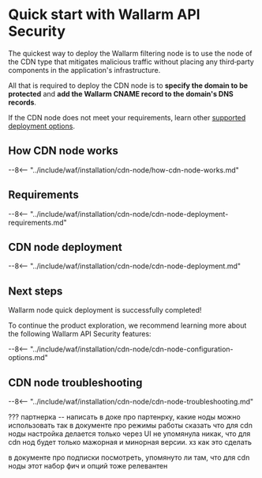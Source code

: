 [cdn-node-operation-scheme]:        images/waf-installation/quickstart/cdn-node-scheme.png
[data-to-wallarm-cloud-docs]:       user-guides/rules/sensitive-data-rule.md
[operation-modes-docs]:             admin-en/configure-wallarm-mode.md
[operation-mode-rule-docs]:         user-guides/rules/wallarm-mode-rule.md
[wallarm-cloud-docs]:               about-wallarm-waf/overview.md#cloud
[cdn-node-creation-modal]:          images/waf-installation/quickstart/cdn-node-creation-modal.png
[cname-required-modal]:             images/waf-installation/quickstart/cname-required-modal.png
[attacks-in-ui]:                    images/admin-guides/test-attacks-quickstart.png
[user-roles-docs]:                  user-guides/settings/users.md
[update-origin-ip-docs]:            user-guides/nodes/cdn-node.md#updating-the-origin-ip-address-of-the-protected-domain
[rules-docs]:                       user-guides/rules/intro.md
[ip-lists-docs]:                    user-guides/ip-lists/overview.md
[integration-docs]:                 user-guides/settings/integrations/integrations-intro.md
[trigger-docs]:                     user-guides/triggers/triggers.md
[application-docs]:                 user-guides/settings/applications.md
[nodes-ui-docs]:                    user-guides/nodes/cdn-node.md
[events-docs]:                      user-guides/events/check-attack.md

# Quick start with Wallarm API Security

The quickest way to deploy the Wallarm filtering node is to use the node of the CDN type that mitigates malicious traffic without placing any third‑party components in the application's infrastructure.

All that is required to deploy the CDN node is to **specify the domain to be protected** and **add the Wallarm CNAME record to the domain's DNS records**.

If the CDN node does not meet your requirements, learn other [supported deployment options](admin-en/supported-platforms.md).

## How CDN node works

--8<-- "../include/waf/installation/cdn-node/how-cdn-node-works.md"

## Requirements

--8<-- "../include/waf/installation/cdn-node/cdn-node-deployment-requirements.md"

## CDN node deployment

--8<-- "../include/waf/installation/cdn-node/cdn-node-deployment.md"

## Next steps

Wallarm node quick deployment is successfully completed!

To continue the product exploration, we recommend learning more about the following Wallarm API Security features:

--8<-- "../include/waf/installation/cdn-node/cdn-node-configuration-options.md"

## CDN node troubleshooting

--8<-- "../include/waf/installation/cdn-node/cdn-node-troubleshooting.md"





???
партнерка -- написать в доке про партенрку, какие ноды можно использовать так
в документе про режимы работы сказать что для cdn ноды настройка делается только через UI 
не упомянула никак, что для cdn нод будет только мажорная и минорная версии. хз как это сделать

в документе про подписки посмотреть, упомянуто ли там, что для cdn ноды этот набор фич и опций тоже релевантен
